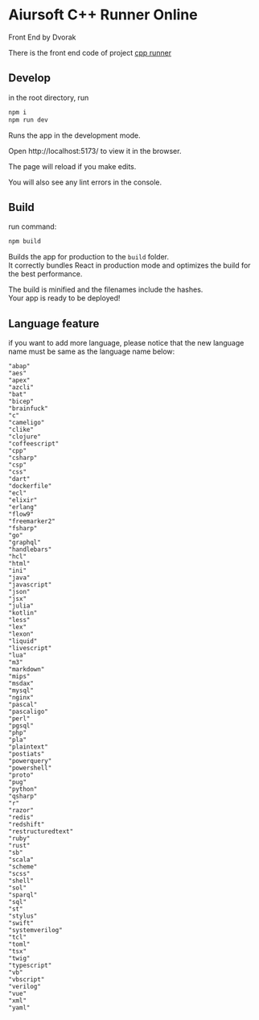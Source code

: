 # Aiursoft C++ Runner Online

Front End by Dvorak

There is the front end code of project [cpp runner](https://gitlab.aiursoft.com/aiursoft/cpprunner)

## Develop

in the root directory, run

```bash
npm i
npm run dev
```

Runs the app in the development mode.

Open http://localhost:5173/ to view it in the browser.

The page will reload if you make edits.

You will also see any lint errors in the console.

## Build

run command:

```bash
npm build
```

Builds the app for production to the `build` folder.\
It correctly bundles React in production mode and optimizes the build for the best performance.

The build is minified and the filenames include the hashes.\
Your app is ready to be deployed!

## Language feature

if you want to add more language, please notice that the new language name must be same as the language name below:

```
"abap"
"aes"
"apex"
"azcli"
"bat"
"bicep"
"brainfuck"
"c"
"cameligo"
"clike"
"clojure"
"coffeescript"
"cpp"
"csharp"
"csp"
"css"
"dart"
"dockerfile"
"ecl"
"elixir"
"erlang"
"flow9"
"freemarker2"
"fsharp"
"go"
"graphql"
"handlebars"
"hcl"
"html"
"ini"
"java"
"javascript"
"json"
"jsx"
"julia"
"kotlin"
"less"
"lex"
"lexon"
"liquid"
"livescript"
"lua"
"m3"
"markdown"
"mips"
"msdax"
"mysql"
"nginx"
"pascal"
"pascaligo"
"perl"
"pgsql"
"php"
"pla"
"plaintext"
"postiats"
"powerquery"
"powershell"
"proto"
"pug"
"python"
"qsharp"
"r"
"razor"
"redis"
"redshift"
"restructuredtext"
"ruby"
"rust"
"sb"
"scala"
"scheme"
"scss"
"shell"
"sol"
"sparql"
"sql"
"st"
"stylus"
"swift"
"systemverilog"
"tcl"
"toml"
"tsx"
"twig"
"typescript"
"vb"
"vbscript"
"verilog"
"vue"
"xml"
"yaml"
```
